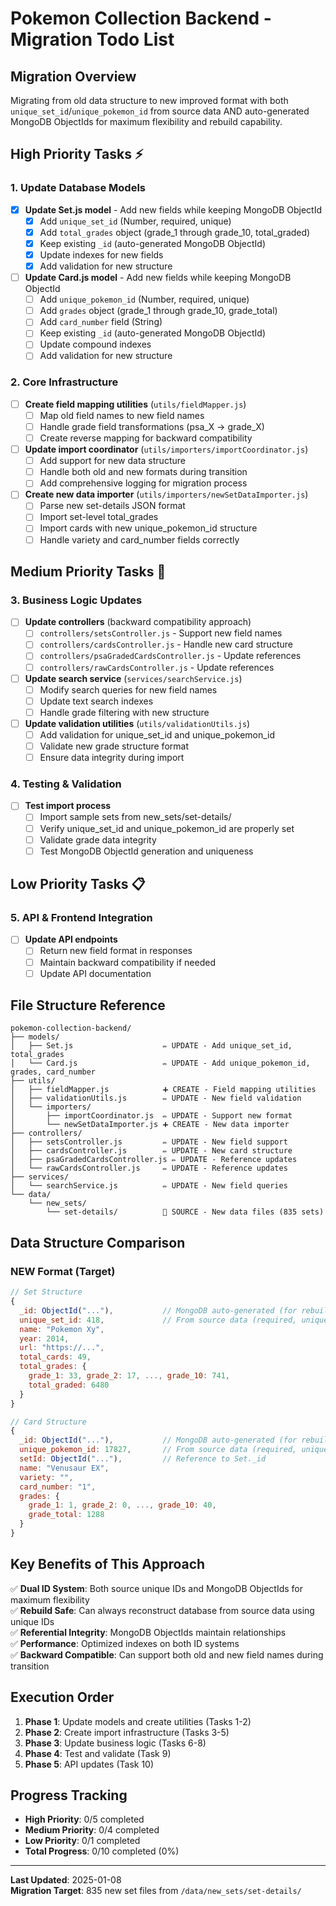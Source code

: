 # Pokemon Collection Backend - Migration Todo List

## Migration Overview
Migrating from old data structure to new improved format with both `unique_set_id`/`unique_pokemon_id` from source data AND auto-generated MongoDB ObjectIds for maximum flexibility and rebuild capability.

## High Priority Tasks ⚡

### 1. Update Database Models
- [x] **Update Set.js model** - Add new fields while keeping MongoDB ObjectId
  - [x] Add `unique_set_id` (Number, required, unique)
  - [x] Add `total_grades` object (grade_1 through grade_10, total_graded)
  - [x] Keep existing `_id` (auto-generated MongoDB ObjectId)
  - [x] Update indexes for new fields
  - [x] Add validation for new structure

- [ ] **Update Card.js model** - Add new fields while keeping MongoDB ObjectId
  - [ ] Add `unique_pokemon_id` (Number, required, unique)
  - [ ] Add `grades` object (grade_1 through grade_10, grade_total)
  - [ ] Add `card_number` field (String)
  - [ ] Keep existing `_id` (auto-generated MongoDB ObjectId)
  - [ ] Update compound indexes
  - [ ] Add validation for new structure

### 2. Core Infrastructure
- [ ] **Create field mapping utilities** (`utils/fieldMapper.js`)
  - [ ] Map old field names to new field names
  - [ ] Handle grade field transformations (psa_X → grade_X)
  - [ ] Create reverse mapping for backward compatibility

- [ ] **Update import coordinator** (`utils/importers/importCoordinator.js`)
  - [ ] Add support for new data structure
  - [ ] Handle both old and new formats during transition
  - [ ] Add comprehensive logging for migration process

- [ ] **Create new data importer** (`utils/importers/newSetDataImporter.js`)
  - [ ] Parse new set-details JSON format
  - [ ] Import set-level total_grades
  - [ ] Import cards with new unique_pokemon_id structure
  - [ ] Handle variety and card_number fields correctly

## Medium Priority Tasks 🔄

### 3. Business Logic Updates
- [ ] **Update controllers** (backward compatibility approach)
  - [ ] `controllers/setsController.js` - Support new field names
  - [ ] `controllers/cardsController.js` - Handle new card structure
  - [ ] `controllers/psaGradedCardsController.js` - Update references
  - [ ] `controllers/rawCardsController.js` - Update references

- [ ] **Update search service** (`services/searchService.js`)
  - [ ] Modify search queries for new field names
  - [ ] Update text search indexes
  - [ ] Handle grade filtering with new structure

- [ ] **Update validation utilities** (`utils/validationUtils.js`)
  - [ ] Add validation for unique_set_id and unique_pokemon_id
  - [ ] Validate new grade structure format
  - [ ] Ensure data integrity during import

### 4. Testing & Validation
- [ ] **Test import process**
  - [ ] Import sample sets from new_sets/set-details/
  - [ ] Verify unique_set_id and unique_pokemon_id are properly set
  - [ ] Validate grade data integrity
  - [ ] Test MongoDB ObjectId generation and uniqueness

## Low Priority Tasks 📋

### 5. API & Frontend Integration
- [ ] **Update API endpoints**
  - [ ] Return new field format in responses
  - [ ] Maintain backward compatibility if needed
  - [ ] Update API documentation

## File Structure Reference

```
pokemon-collection-backend/
├── models/
│   ├── Set.js                    ✏️ UPDATE - Add unique_set_id, total_grades
│   └── Card.js                   ✏️ UPDATE - Add unique_pokemon_id, grades, card_number
├── utils/
│   ├── fieldMapper.js            ➕ CREATE - Field mapping utilities
│   ├── validationUtils.js        ✏️ UPDATE - New field validation
│   └── importers/
│       ├── importCoordinator.js  ✏️ UPDATE - Support new format
│       └── newSetDataImporter.js ➕ CREATE - New data importer
├── controllers/
│   ├── setsController.js         ✏️ UPDATE - New field support
│   ├── cardsController.js        ✏️ UPDATE - New card structure
│   ├── psaGradedCardsController.js ✏️ UPDATE - Reference updates
│   └── rawCardsController.js     ✏️ UPDATE - Reference updates
├── services/
│   └── searchService.js          ✏️ UPDATE - New field queries
└── data/
    └── new_sets/
        └── set-details/          📁 SOURCE - New data files (835 sets)
```

## Data Structure Comparison

### NEW Format (Target)
```javascript
// Set Structure
{
  _id: ObjectId("..."),           // MongoDB auto-generated (for rebuilds)
  unique_set_id: 418,             // From source data (required, unique)
  name: "Pokemon Xy",
  year: 2014,
  url: "https://...",
  total_cards: 49,
  total_grades: {
    grade_1: 33, grade_2: 17, ..., grade_10: 741,
    total_graded: 6480
  }
}

// Card Structure  
{
  _id: ObjectId("..."),           // MongoDB auto-generated (for rebuilds)
  unique_pokemon_id: 17827,       // From source data (required, unique)
  setId: ObjectId("..."),         // Reference to Set._id
  name: "Venusaur EX",
  variety: "",
  card_number: "1",
  grades: {
    grade_1: 1, grade_2: 0, ..., grade_10: 40,
    grade_total: 1288
  }
}
```

## Key Benefits of This Approach

✅ **Dual ID System**: Both source unique IDs and MongoDB ObjectIds for maximum flexibility  
✅ **Rebuild Safe**: Can always reconstruct database from source data using unique IDs  
✅ **Referential Integrity**: MongoDB ObjectIds maintain relationships  
✅ **Performance**: Optimized indexes on both ID systems  
✅ **Backward Compatible**: Can support both old and new field names during transition

## Execution Order

1. **Phase 1**: Update models and create utilities (Tasks 1-2)
2. **Phase 2**: Create import infrastructure (Tasks 3-5) 
3. **Phase 3**: Update business logic (Tasks 6-8)
4. **Phase 4**: Test and validate (Task 9)
5. **Phase 5**: API updates (Task 10)

## Progress Tracking

- **High Priority**: 0/5 completed
- **Medium Priority**: 0/4 completed  
- **Low Priority**: 0/1 completed
- **Total Progress**: 0/10 completed (0%)

---
**Last Updated**: 2025-01-08  
**Migration Target**: 835 new set files from `/data/new_sets/set-details/`